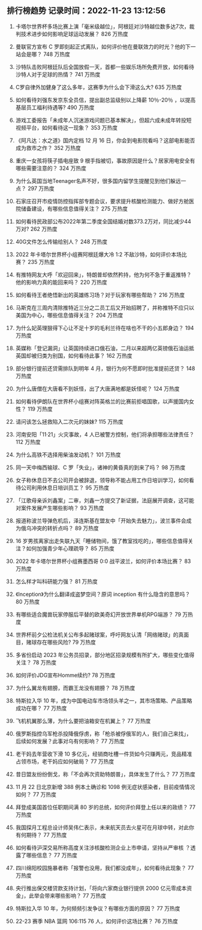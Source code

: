
## 排行榜趋势 记录时间：2022-11-23 13:12:56
  
  1. 卡塔尔世界杯多场比赛上演「毫米级越位」，阿根廷对沙特越位数多达7次，裁判技术进步如何影响足球运动发展？ 826 万热度
    
  2. 曼联官方宣布 C 罗即刻起正式离队，如何评价他在曼联效力的时光？他的下一站会是哪？ 748 万热度
    
  3. 沙特队击败阿根廷队后全国放假一天，首都一些娱乐场所免费开放，如何看待沙特人对于足球的热情？ 741 万热度
    
  4. C罗自律外加健身了这么多年，这赛季为什么会下滑这么大? 635 万热度
    
  5. 如何看待刘强东发京东全员信，提出副总监级别以上降薪 10％-20％ ，以提高基层员工福利待遇等? 490 万热度
    
  6. 游戏工委报告「未成年人沉迷游戏问题已基本解决」，但超六成未成年转投短视频平台，如何看待这一现象？ 353 万热度
    
  7. 《阿凡达：水之道》国内定档 12 月 16 日，你会到电影院看吗？这部电影能否成为救市之作？ 352 万热度
    
  8. 重庆一女孩将筷子插电座致 9 根手指被切，事故原因是什么？居家用电安全有哪些需要注意的？ 324 万热度
    
  9. 为什么英国当地Teenager名声不好，很多国内留学生提醒见到他们躲远一点？ 297 万热度
    
  10. 石家庄召开市疫情防控指挥部专题会议，要求提升核酸检测能力、做好方舱医院储备建设，有哪些信息值得关注？ 275 万热度
    
  11. 如何看待民政部公布2022年第二季度全国结婚对数373.2万对，同比减少44万对? 262 万热度
    
  12. 40G文件怎么传输给别人？ 248 万热度
    
  13. 2022 年卡塔尔世界杯小组赛阿根廷爆大冷 1:2 不敌沙特，如何评价本场比赛？ 235 万热度
    
  14. 有推特网友大呼「欢迎回来」，特朗普却依然矜持，他为何不急于重返推特？他的影响力真的能回来吗？ 220 万热度
    
  15. 如何看待王者绝悟新出的英雄练习场？对于玩家有哪些帮助？ 216 万热度
    
  16. 马斯克在三周内清除推特近三分之二员工后又开始招聘了，并称推特不应只以美国为中心，哪些信息值得关注？ 204 万热度
    
  17. 为什么妃英理狠得下心让不足十岁的毛利兰待在啥也不干的小五郎身边？ 194 万热度
    
  18. 英媒称「登记漏洞」让英国持续进口俄石油，二月以来超两亿英镑俄石油运抵英国却被归类为别国，如何看待此事？ 162 万热度
    
  19. 部分银行提前还贷需排队到明年 4 月，银行为何不愿即时批准提前还贷？ 148 万热度
    
  20. 为什么唐僧在大唐看不到妖怪，出了大唐满地都是妖怪呢？ 124 万热度
    
  21. 如何看待伊朗队在世界杯小组赛对阵英格兰的比赛前拒唱国歌，以声援国内女性？ 119 万热度
    
  22. 请问该怎么拯救陷入二次元的妹妹? 115 万热度
    
  23. 河南安阳「11·21」火灾事故，4 人已被警方控制，他们将承担哪些法律责任？ 112 万热度
    
  24. 为什么高铁不选择用柴油发动机？ 101 万热度
    
  25. 同一天中梅西输球、C 罗「失业」，诸神的黄昏真的到来了吗？ 98 万热度
    
  26. 女子称休息日不去公司开会被辞退，领导称不能占用工作日培训学习，如何看待公司利用休息日培训员工？ 95 万热度
    
  27. 「江歌母亲诉刘鑫案」二审，刘鑫一方提交了新证据，法庭展开调查，这可能对案件发展产生哪些影响？ 93 万热度
    
  28. 报道称波兰导弹危机后，泽连斯基在盟友中「开始失去魅力」，波兰事件会成为俄乌冲突的转折点吗？ 89 万热度
    
  29. 16 岁男孩离家出走失联九天「睡储物间，饿了教室找吃的」，哪些信息值得关注？如何加强青少年心理疏导？ 85 万热度
    
  30. 2022 年卡塔尔世界杯小组赛墨西哥 0:0 战平波兰，如何评价本场比赛？ 83 万热度
    
  31. 怎么样才叫科研能力强？ 81 万热度
    
  32. 《Inception》为什么翻译成盗梦空间？原词 inception 有什么隐含的意思吗？ 80 万热度
    
  33. 有哪些适合魔兽玩家停服后平替的欧美奇幻开放世界单机RPG端游？ 79 万热度
    
  34. 世界杯前夕公检法机关公布多起赌球案，呼吁网友认清「网络赌球」的真面目，赌球存在哪些风险? 79 万热度
    
  35. 多省份启动 2023 年公务员招录，部分地区招录规模有所扩大，哪些变化值得关注？ 78 万热度
    
  36. 如何评价JDG宣布Homme续约? 78 万热度
    
  37. 为什么翼龙有翅膀，而霸王龙没有翅膀？ 78 万热度
    
  38. 特斯拉入华 10 年，成为中国电动车市场领头羊之一，其市场策略、产品策略成功在哪？ 77 万热度
    
  39. 飞机机翼那么薄，为什么要把油箱安在机翼上？ 77 万热度
    
  40. 俄罗斯指控乌军枪杀投降俄俘虏，称「枪杀被俘俄军的人，我们自己来找」，后续如何发展？此事对乌有何影响？ 77 万热度
    
  41. 老干妈去年营收下滑 10 多亿元，经销商吐槽一件货如今只赚两元，竞品精准占领市场，老干妈应如何破局？ 77 万热度
    
  42. 昔日盟友纷纷倒戈，称「不会再次资助特朗普」，具体发生了什么？ 77 万热度
    
  43. 11 月 22 日北京新增 388 例本土确诊和 1098 例无症状感染者，目前疫情情况如何？ 77 万热度
    
  44. 拜登成美国首位任职期间满 80 岁的总统，如何评价拜登上任以来的政绩？ 77 万热度
    
  45. 我国探月工程总设计师吴伟仁表示，未来航天员去火星可在月球中转，对此你有何期待？ 77 万热度
    
  46. 如何看待沪深交易所称高度关注涉核酸检测企业上市申请，坚持从严审核 ？透露了哪些信息？ 77 万热度
    
  47. 四川绵阳校园施暴者称「报警也没用，我们都没成年」，如何看待此现象？ 77 万热度
    
  48. 央行推出保交楼贷款支持计划，「将向六家商业银行提供 2000 亿元零成本资金」，此举会带来哪些影响？ 77 万热度
    
  49. 特斯拉入华 10 年，为何频频引发争议？有哪些方面的原因？ 77 万热度
    
  50. 22-23 赛季 NBA 篮网 106:115 76 人，如何评价这场比赛？ 76 万热度
    